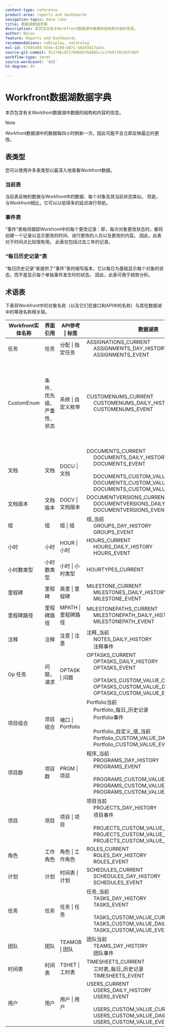 ```yaml
---
content-type: reference
product-area: reports and dashboards
navigation-topic: data lake
title: 数据湖数据字典
description: 本页包含有关Workfront数据湖中数据的结构和内容的信息。
author: Nolan
feature: Reports and Dashboards
recommendations: noDisplay, noCatalog
exl-id: 57985404-554e-4289-b871-b02d3427aa5c
source-git-commit: 912f46c87170d6b678d885ccc1fb0170526578df
workflow-type: tm+mt
source-wordcount: '455'
ht-degree: 9%

---
```


# Workfront数据湖数据字典

本页包含有关Workfront数据湖中数据的结构和内容的信息。

>[!NOTE]
>
>Workfront数据湖中的数据每四小时刷新一次，因此可能不会立即反映最近的更改。

## 表类型

您可以使用许多表类型以最深入地查看Workfront数据。

### 当前表

当前表反映的数据与Workfront中的数据、每个对象及其当前状态类似。 但是，与Workfront相比，它可以以低得多的延迟进行导航。

### 事件表

“事件”表格将跟踪Workfront中的每个更改记录：即，每次对象更改状态时，都将创建一个记录以显示更改的时间、进行更改的人员以及更改的内容。 因此，此表对于时间点比较很有用。 此表仅包括过去三年的记录。

### “每日历史记录”表

“每日历史记录”表提供了“事件”表的缩写版本，它以每日为基础显示每个对象的状态，而不是显示每个单独事件发生时的状态。 因此，此表可用于趋势分析。

<!-- Custom table -->

## 术语表

下表将Workfront中的对象名称（以及它们在接口和API中的名称）与其在数据湖中的等效名称相关联。

<table>
<thead>
  <tr>
    <th>Workfront实体名称</th>
    <th>界面引用</th>
    <th>API参考 | 标签</th>
    <th>数据湖表</th>
    <th>注释</th>
  </tr>
</thead>
<tbody>
  <tr>
    <td>任务</td>
    <td>任务</td>
    <td>分配 | 指定任务</td>
    <td>ASSIGNATIONS_CURRENT<br>     ASSIGNMENTS_DAY_HISTORY<br>     ASSIGNMENTS_EVENT</td>
    <td></td>
  </tr>
  <tr>
    <td>CustomEnum</td>
    <td>条件、优先级、严重性、状态</td>
    <td>系统 | 自定义枚举</td>
    <td>CUSTOMENUMS_CURRENT<br>     CUSTOMENUMS_DAILY_HISTORY<br>     CUSTOMENUMS_EVENT</td>
    <td>记录类型通过“enumClass”属性标识。 以下是预期类型：<br>     CONDITION_OPTASK<br>     CONDITION_PROJ<br>     CONDITION_TASK<br>     PRIORITY_OPTASK<br>     PRIORITY_PROJ<br>     PRIORITY_TASK<br>     SEVERITY_OPTASK<br>     STATUS_OPTASK<br>     STATUS_PROJ<br>     STATUS_TASK</td>
  </tr>
  <tr>
    <td>文档</td>
    <td>文档</td>
    <td>DOCU | 文档</td>
    <td>DOCUMENTS_CURRENT<br>     DOCUMENTS_DAILY_HISTORY<br>     DOCUMENTS_EVENT<br>     <br>     DOCUMENTS_CUSTOM_VALUE_CURRENT<br>     DOCUMENTS_CUSTOM_VALUE_DAILY_HISTORY<br>     DOCUMENTS_CUSTOM_VALUE_EVENT</td>
    <td></td>
  </tr>
  <tr>
    <td>文档版本</td>
    <td>文档版本</td>
    <td>DOCV | 文档版本</td>
    <td>DOCUMENTVERSIONS_CURRENT<br>     DOCUMENTVERSIONS_DAILY_HISTORY<br>     DOCUMENTVERSIONS_EVENT</td>
    <td></td>
  </tr>
  <tr>
    <td>组</td>
    <td>组</td>
    <td>组 | 组</td>
    <td>组_当前<br>     GROUPS_DAY_HISTORY<br>     GROUPS_EVENT</td>
    <td></td>
  </tr>
  <tr>
    <td>小时</td>
    <td>小时</td>
    <td>HOUR | 小时</td>
    <td>HOURS_CURRENT<br>     HOURS_DAILY_HISTORY<br>     HOURS_EVENT</td>
    <td></td>
  </tr>
  <tr>
    <td>小时数类型</td>
    <td>小时数类型</td>
    <td>小时 | 小时类型</td>
    <td>HOURTYPES_CURRENT</td>
    <td></td>
  </tr>
  <tr>
    <td>里程碑</td>
    <td>里程碑</td>
    <td>英里 | 里程碑</td>
    <td>MILESTONE_CURRENT<br>     MILESTONES_DAILY_HISTORY<br>     MILESTONE_EVENT</td>
    <td></td>
  </tr>
  <tr>
    <td>里程碑路径</td>
    <td>里程碑路径</td>
    <td>MPATH | 里程碑路径</td>
    <td>MILESTONEPATHS_CURRENT<br>     MILESTONEPATH_DAILY_HISTORY<br>     MILESTONEPATH_EVENT</td>
    <td></td>
  </tr>
  <tr>
    <td>注释</td>
    <td>注释</td>
    <td>注意 | 注意</td>
    <td>注释_当前<br>     NOTES_DAILY_HISTORY<br>     注释事件</td>
    <td></td>
  </tr>
  <tr>
    <td>Op 任务</td>
    <td>问题，请求</td>
    <td>OPTASK | 问题</td>
    <td>OPTASKS_CURRENT<br>     OPTASKS_DAILY_HISTORY<br>     OPTASKS_EVENT<br>     <br>     OPTASKS_CUSTOM_VALUE_CURRENT<br>     OPTASKS_CUSTOM_VALUE_DAILY_HISTORY<br>     OPTASKS_CUSTOM_VALUE_EVENT</td>
    <td></td>
  </tr>
  <tr>
    <td>项目组合</td>
    <td>项目组合</td>
    <td>端口 | Portfolio</td>
    <td>Portfolio当前<br>     Portfolio_每日_历史记录<br>     Portfolio事件<br>     <br>     Portfolio_自定义_值_当前<br>     Portfolio_CUSTOM_VALUE_DAILY_HISTORY<br>     Portfolio_CUSTOM_VALUE_EVENT</td>
    <td></td>
  </tr>
  <tr>
    <td>项目群</td>
    <td>项目群</td>
    <td>PRGM | 项目</td>
    <td>程序_当前<br>     PROGRAMS_DAY_HISTORY<br>     PROGRAMS_EVENT<br>     <br>     PROGRAMS_CUSTOM_VALUE_CURRENT<br>     PROGRAMS_CUSTOM_VALUE_DAILY_HISTORY<br>     PROGRAMS_CUSTOM_VALUE_EVENT</td>
    <td></td>
  </tr>
  <tr>
    <td>项目</td>
    <td>项目</td>
    <td>项目 | 项目</td>
    <td>项目当前<br>     PROJECTS_DAY_HISTORY<br>     项目事件<br>     <br>     PROJECTS_CUSTOM_VALUE_CURRENT<br>     PROJECTS_CUSTOM_VALUE_DAILY_HISTORY<br>     PROJECTS_CUSTOM_VALUE_EVENT</td>
    <td></td>
  </tr>
  <tr>
    <td>角色</td>
    <td>工作角色</td>
    <td>角色 | 工作角色</td>
    <td>ROLES_CURRENT<br>     ROLES_DAY_HISTORY<br>     ROLES_EVENT</td>
    <td></td>
  </tr>
  <tr>
    <td>计划</td>
    <td>计划</td>
    <td>时间表 | 计划</td>
    <td>SCHEDULES_CURRENT<br>     SCHEDULES_DAY_HISTORY<br>     SCHEDULES_EVENT</td>
    <td></td>
  </tr>
  <tr>
    <td>任务</td>
    <td>任务</td>
    <td>任务 | 任务</td>
    <td>任务_当前<br>     TASKS_DAY_HISTORY<br>     TASKS_EVENT<br>     <br>     TASKS_CUSTOM_VALUE_CURRENT<br>     TASKS_CUSTOM_VALUE_DAILY_HISTORY<br>     TASKS_CUSTOM_VALUE_EVENT</td>
    <td></td>
  </tr>
  <tr>
    <td>团队</td>
    <td>团队</td>
    <td>TEAMOB | 团队</td>
    <td>团队当前<br>     TEAMS_DAY_HISTORY<br>     团队事件</td>
    <td></td>
  </tr>
  <tr>
    <td>时间表</td>
    <td>时间表</td>
    <td>TSHET | 工时表</td>
    <td>TIMESHEETS_CURRENT<br>     工时表_每日_历史记录<br>     TIMESHEETS_EVENT</td>
    <td></td>
  </tr>
  <tr>
    <td>用户</td>
    <td>用户</td>
    <td>用户 | 用户</td>
    <td>USERS_CURRENT<br>     USERS_DAILY_HISTORY<br>     USERS_EVENT<br>     <br>     USERS_CUSTOM_VALUE_CURRENT<br>     USERS_CUSTOM_VALUE_DAILY_HISTORY<br>     USERS_CUSTOM_VALUE_EVENT</td>
    <td></td>
  </tr>
</tbody>
</table>
